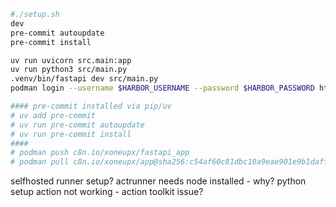 ``` sh { "name": "install deps"}
#./setup.sh
dev
pre-commit autoupdate
pre-commit install
```
``` sh { "name": "test module"}
uv run uvicorn src.main:app
uv run python3 src/main.py
.venv/bin/fastapi dev src/main.py
podman login --username $HARBOR_USERNAME --password $HARBOR_PASSWORD https://c8n.io/xoneupx 

#### pre-commit installed via pip/uv
# uv add pre-commit
# uv run pre-commit autoupdate
# uv run pre-commit install
####
# podman push c8n.io/xoneupx/fastapi_app
# podman pull c8n.io/xoneupx/app@sha256:c54af60c81dbc10a9eae901e9b1daff1c1dfc266921c63d7f13e4c92aef10b96
```
selfhosted runner setup?
actrunner needs node installed - why?
python setup action not working - action toolkit issue?
